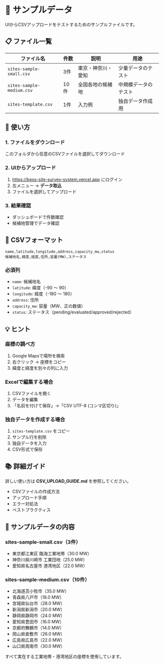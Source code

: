 # 📁 サンプルデータ

UIからCSVアップロードをテストするためのサンプルファイルです。

## 📋 ファイル一覧

| ファイル名 | 件数 | 説明 | 用途 |
|-----------|------|------|------|
| `sites-sample-small.csv` | 3件 | 東京・神奈川・愛知 | 少量データのテスト |
| `sites-sample-medium.csv` | 10件 | 全国各地の候補地 | 中規模データのテスト |
| `sites-template.csv` | 1件 | 入力例 | 独自データ作成用 |

## 🚀 使い方

### 1. ファイルをダウンロード

このフォルダから任意のCSVファイルを選択してダウンロード

### 2. UIからアップロード

1. https://bess-site-survey-system.vercel.app にログイン
2. 左メニュー → **データ取込**
3. ファイルを選択してアップロード

### 3. 結果確認

- ダッシュボードで件数確認
- 候補地管理でデータ確認

## 📝 CSVフォーマット

```csv
name,latitude,longitude,address,capacity_mw,status
候補地名,緯度,経度,住所,容量(MW),ステータス
```

### 必須列

- `name`: 候補地名
- `latitude`: 緯度（-90 〜 90）
- `longitude`: 経度（-180 〜 180）
- `address`: 住所
- `capacity_mw`: 容量（MW、正の数値）
- `status`: ステータス（pending/evaluated/approved/rejected）

## 💡 ヒント

### 座標の調べ方

1. Google Mapsで場所を検索
2. 右クリック → 座標をコピー
3. 緯度と経度を別々の列に入力

### Excelで編集する場合

1. CSVファイルを開く
2. データを編集
3. 「名前を付けて保存」→「CSV UTF-8 (コンマ区切り)」

### 独自データを作成する場合

1. `sites-template.csv` をコピー
2. サンプル行を削除
3. 独自データを入力
4. CSV形式で保存

## 📚 詳細ガイド

詳しい使い方は **CSV_UPLOAD_GUIDE.md** を参照してください。

- CSVファイルの作成方法
- アップロード手順
- エラー対処法
- ベストプラクティス

## 🎯 サンプルデータの内容

### sites-sample-small.csv（3件）

- 東京都江東区 臨海工業地帯（30.0 MW）
- 神奈川県川崎市 工業団地（25.0 MW）
- 愛知県名古屋市 港湾地区（22.0 MW）

### sites-sample-medium.csv（10件）

- 北海道苫小牧市（35.0 MW）
- 青森県八戸市（18.0 MW）
- 宮城県仙台市（28.0 MW）
- 新潟県新潟市（20.0 MW）
- 静岡県静岡市（24.0 MW）
- 愛知県豊田市（16.0 MW）
- 京都府舞鶴市（14.0 MW）
- 岡山県倉敷市（26.0 MW）
- 広島県広島市（22.0 MW）
- 山口県周南市（30.0 MW）

すべて実在する工業地帯・港湾地区の座標を使用しています。
